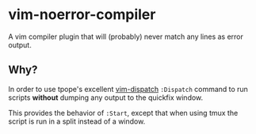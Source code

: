 # vim-noerror-compiler
A vim compiler plugin that will (probably) never match any lines as error output.

## Why?
In order to use tpope's excellent [vim-dispatch](https://github.com/tpope/vim-dispatch)
`:Dispatch` command to run scripts **without** dumping any output to the quickfix window.

This provides the behavior of `:Start`, except that when using tmux the script is run
in a split instead of a window.
